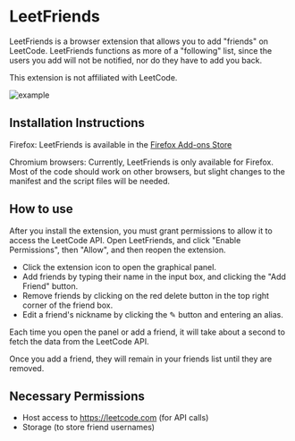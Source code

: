# LeetFriends

LeetFriends is a browser extension that allows you to add "friends" on LeetCode. LeetFriends functions as more of a "following" list, since the users you add will not be notified, nor do they have to add you back.

This extension is not affiliated with LeetCode.

![example](https://raw.githubusercontent.com/ericanderson2/leet-friends/main/example.png)

## Installation Instructions

Firefox: LeetFriends is available in the [Firefox Add-ons Store](https://addons.mozilla.org/en-US/firefox/addon/leetfriends/)

Chromium browsers: Currently, LeetFriends is only available for Firefox. Most of the code should work on other browsers, but slight changes to the manifest and the script files will be needed.

## How to use

After you install the extension, you must grant permissions to allow it to access the LeetCode API. Open LeetFriends, and click "Enable Permissions", then "Allow", and then reopen the extension.

- Click the extension icon to open the graphical panel.
- Add friends by typing their name in the input box, and clicking the "Add Friend" button.
- Remove friends by clicking on the red delete button in the top right corner of the friend box.
- Edit a friend's nickname by clicking the ✎ button and entering an alias.

Each time you open the panel or add a friend, it will take about a second to fetch the data from the LeetCode API.

Once you add a friend, they will remain in your friends list until they are removed.

## Necessary Permissions
- Host access to https://leetcode.com (for API calls)
- Storage (to store friend usernames)
